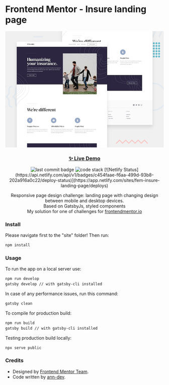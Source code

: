 # Frontend Mentor - Insure landing page

![Design preview for the Insure landing page coding challenge](./design/desktop-preview.jpg)

<h3 align="center"><a href="https://fem-insure-landing-page.netlify.app/" target="_blank">✨ Live Demo</a></h3>

<p align="center">
  <img alt="last commit badge" src="https://img.shields.io/github/last-commit/ann-dev/fem-insure-page?style=flat-square">
  <img alt="code stack" src="https://img.shields.io/badge/tech_stack-GatsbyJs, styled components-663399.svg?style=flat-square">
  [![Netlify Status](https://api.netlify.com/api/v1/badges/c454faae-f6aa-499d-93b8-202a916a0c22/deploy-status)](https://app.netlify.com/sites/fem-insure-landing-page/deploys)
</p>

<p align="center">Responsive page design challenge: landing page with changing design between mobile and desktop devices. <br />
  Based on GatsbyJs, styled components<br />
  My solution for one of challenges for
  <a href="https://www.frontendmentor.io/profile/ann-dev">frontendmentor.io</a>
</p>

### Install

Please navigate first to the "site" folder! Then run:

```sh
npm install
```

### Usage

To run the app on a local server use:

```sh
npm run develop
gatsby develop // with gatsby-cli installed
```

In case of any performance issues, run this command:

```sh
gatsby clean
```

To compile for production build:

```sh
npm run build
gatsby build // with gatsby-cli installed
```

Testing production build locally:

```sh
npx serve public
```

### Credits

-   Designed by [Frontend Mentor Team](https://www.frontendmentor.io/).
-   Code written by [ann-dev](https://github.com/ann-dev).

